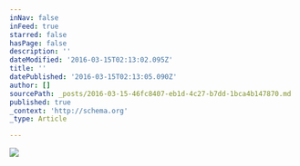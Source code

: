 ```yaml
---
inNav: false
inFeed: true
starred: false
hasPage: false
description: ''
dateModified: '2016-03-15T02:13:02.095Z'
title: ''
datePublished: '2016-03-15T02:13:05.090Z'
author: []
sourcePath: _posts/2016-03-15-46fc8407-eb1d-4c27-b7dd-1bca4b147870.md
published: true
_context: 'http://schema.org'
_type: Article

---
```

![](https://the-grid-user-content.s3-us-west-2.amazonaws.com/198946e6-eafe-436f-a407-251d350944dd.jpg)